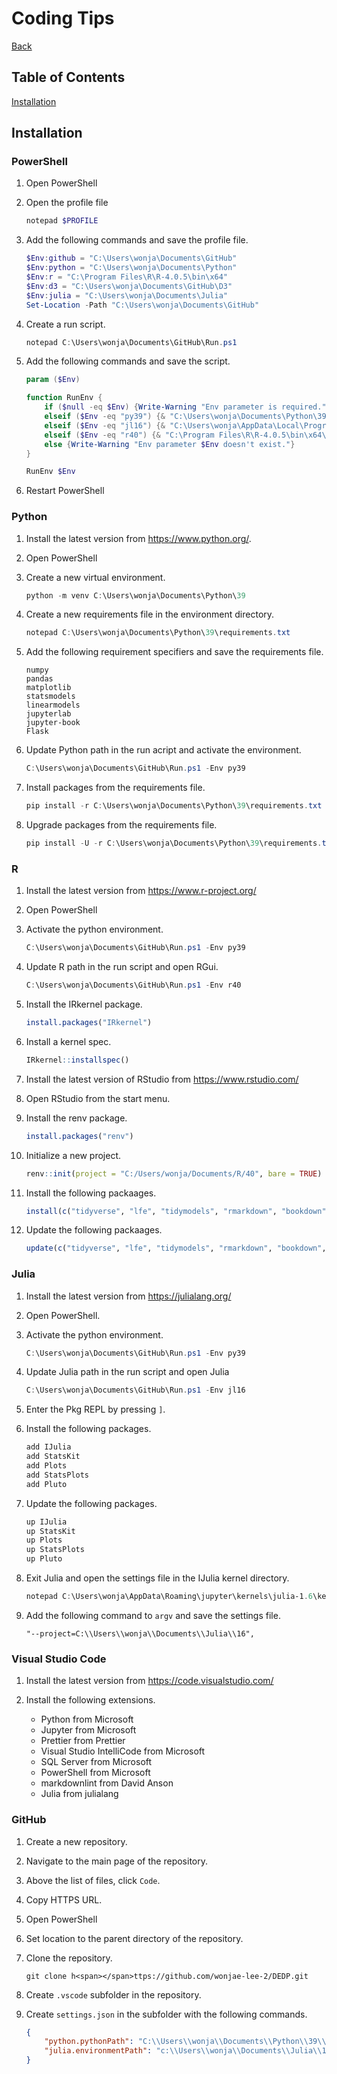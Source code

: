 # Coding Tips

[Back](index.md)

## Table of Contents

[Installation](#installation)

## Installation

### PowerShell

1. Open PowerShell

2. Open the profile file

    ``` PowerShell
    notepad $PROFILE
    ```

3. Add the following commands and save the profile file.

    ```PowerShell
    $Env:github = "C:\Users\wonja\Documents\GitHub"
    $Env:python = "C:\Users\wonja\Documents\Python"
    $Env:r = "C:\Program Files\R\R-4.0.5\bin\x64"
    $Env:d3 = "C:\Users\wonja\Documents\GitHub\D3"
    $Env:julia = "C:\Users\wonja\Documents\Julia"
    Set-Location -Path "C:\Users\wonja\Documents\GitHub"
    ```

4. Create a run script.

    ```PowerShell
    notepad C:\Users\wonja\Documents\GitHub\Run.ps1
    ```

5. Add the following commands and save the script.

    ```PowerShell
    param ($Env)

    function RunEnv {
        if ($null -eq $Env) {Write-Warning "Env parameter is required."}
        elseif ($Env -eq "py39") {& "C:\Users\wonja\Documents\Python\39\Scripts\Activate.ps1"}
        elseif ($Env -eq "jl16") {& "C:\Users\wonja\AppData\Local\Programs\Julia-1.6.1\bin\julia.exe" --project=C:\Users\wonja\Documents\Julia\16}
        elseif ($Env -eq "r40") {& "C:\Program Files\R\R-4.0.5\bin\x64\RGui.exe"}
        else {Write-Warning "Env parameter $Env doesn't exist."}
    }

    RunEnv $Env
    ```

6. Restart PowerShell

### Python

1. Install the latest version from <https://www.python.org/>.

2. Open PowerShell

3. Create a new virtual environment.

    ```PowerShell
    python -m venv C:\Users\wonja\Documents\Python\39
    ```

4. Create a new requirements file in the environment directory.

    ```PowerShell
    notepad C:\Users\wonja\Documents\Python\39\requirements.txt
    ```

5. Add the following requirement specifiers and save the requirements file.

    ```text
    numpy
    pandas
    matplotlib
    statsmodels
    linearmodels
    jupyterlab
    jupyter-book
    Flask
    ```

6. Update Python path in the run acript and activate the environment.

    ```PowerShell
    C:\Users\wonja\Documents\GitHub\Run.ps1 -Env py39
    ```

7. Install packages from the requirements file.

    ```PowerShell
    pip install -r C:\Users\wonja\Documents\Python\39\requirements.txt
    ```

8. Upgrade packages from the requirements file.

    ```PowerShell
    pip install -U -r C:\Users\wonja\Documents\Python\39\requirements.txt
    ```

### R

1. Install the latest version from <https://www.r-project.org/>

2. Open PowerShell

3. Activate the python environment.

    ```PowerShell
    C:\Users\wonja\Documents\GitHub\Run.ps1 -Env py39
    ```

4. Update R path in the run script and open RGui.

    ```PowerShell
    C:\Users\wonja\Documents\GitHub\Run.ps1 -Env r40
    ```

5. Install the IRkernel package.

    ```R
    install.packages("IRkernel")
    ```

6. Install a kernel spec.

    ```R
    IRkernel::installspec()
    ```

7. Install the latest version of RStudio from <https://www.rstudio.com/>

8. Open RStudio from the start menu.

9. Install the renv package.

    ```R
    install.packages("renv")
    ```

10. Initialize a new project.

    ```R
    renv::init(project = "C:/Users/wonja/Documents/R/40", bare = TRUE)
    ```

11. Install the following packaages.

    ```R
    install(c("tidyverse", "lfe", "tidymodels", "rmarkdown", "bookdown", "shiny"))
    ```

12. Update the following packaages.

    ```R
    update(c("tidyverse", "lfe", "tidymodels", "rmarkdown", "bookdown", "shiny"))
    ```

### Julia

1. Install the latest version from <https://julialang.org/>

2. Open PowerShell.

3. Activate the python environment.

    ```PowerShell
    C:\Users\wonja\Documents\GitHub\Run.ps1 -Env py39
    ```

4. Update Julia path in the run script and open Julia

    ```PowerShell
    C:\Users\wonja\Documents\GitHub\Run.ps1 -Env jl16
    ```

5. Enter the Pkg REPL by pressing `]`.

6. Install the following packages.

    ```Julia
    add IJulia
    add StatsKit
    add Plots
    add StatsPlots
    add Pluto
    ```

7. Update the following packages.

    ```Julia
    up IJulia
    up StatsKit
    up Plots
    up StatsPlots
    up Pluto
    ```

8. Exit Julia and open the settings file in the IJulia kernel directory.

    ```PowerShell
    notepad C:\Users\wonja\AppData\Roaming\jupyter\kernels\julia-1.6\kernel.json
    ```

9. Add the following command to `argv` and save the settings file.

    ```text
    "--project=C:\\Users\\wonja\\Documents\\Julia\\16",
    ```

### Visual Studio Code

1. Install the latest version from <https://code.visualstudio.com/>

2. Install the following extensions.

    * Python from Microsoft
    * Jupyter from Microsoft
    * Prettier from Prettier
    * Visual Studio IntelliCode from Microsoft
    * SQL Server from Microsoft
    * PowerShell from Microsoft
    * markdownlint from David Anson
    * Julia from julialang

### GitHub

1. Create a new repository.

2. Navigate to the main page of the repository.

3. Above the list of files, click `Code`.

4. Copy HTTPS URL.

5. Open PowerShell

6. Set location to the parent directory of the repository.

7. Clone the repository.

    ```Git
    git clone h<span></span>ttps://github.com/wonjae-lee-2/DEDP.git
    ```

8. Create `.vscode` subfolder in the repository.

9. Create `settings.json` in the subfolder with the following commands.

    ```json
    {
        "python.pythonPath": "C:\\Users\\wonja\\Documents\\Python\\39\\Scripts\\python.exe",
        "julia.environmentPath": "c:\\Users\\wonja\\Documents\\Julia\\16"
    }
    ```
